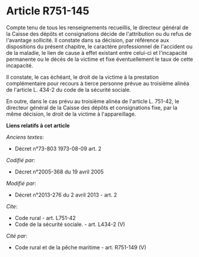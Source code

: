 # Article R751-145

Compte tenu de tous les renseignements recueillis, le directeur général de la Caisse des dépôts et consignations décide de
l'attribution ou du refus de l'avantage sollicité. Il constate dans sa décision, par référence aux dispositions du présent
chapitre, le caractère professionnel de l'accident ou de la maladie, le lien de cause à effet existant entre celui-ci et
l'incapacité permanente ou le décès de la victime et fixe éventuellement le taux de cette incapacité. 

Il constate, le cas échéant, le droit de la victime à la prestation complémentaire pour recours à tierce personne prévue au
troisième alinéa de l'article L. 434-2 du code de la sécurité sociale. 

En outre, dans le cas prévu au troisième alinéa de l'article L. 751-42, le directeur général de la Caisse des dépôts et
consignations fixe, par la même décision, le droit de la victime à l'appareillage.

**Liens relatifs à cet article**

_Anciens textes_:

  - Décret n°73-803 1973-08-09 art. 2

_Codifié par_:

  - Décret n°2005-368 du 19 avril 2005

_Modifié par_:

  - Décret n°2013-276 du 2 avril 2013 - art. 2

_Cite_:

  - Code rural - art. L751-42
  - Code de la sécurité sociale. - art. L434-2 (V)

_Cité par_:

  - Code rural et de la pêche maritime - art. R751-149 (V)
